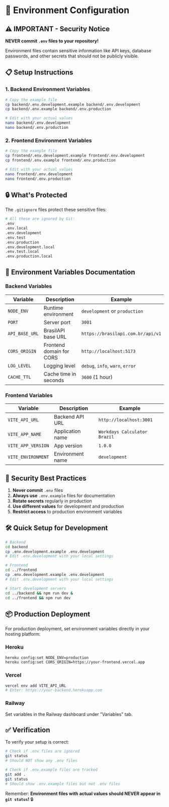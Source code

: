 # 🔧 Environment Configuration

## ⚠️ **IMPORTANT - Security Notice**

**NEVER commit `.env` files to your repository!** 

Environment files contain sensitive information like API keys, database passwords, and other secrets that should not be publicly visible.

## 📋 **Setup Instructions**

### 1. Backend Environment Variables

```bash
# Copy the example file
cp backend/.env.development.example backend/.env.development
cp backend/.env.example backend/.env.production

# Edit with your actual values
nano backend/.env.development
nano backend/.env.production
```

### 2. Frontend Environment Variables

```bash
# Copy the example file
cp frontend/.env.development.example frontend/.env.development
cp frontend/.env.example frontend/.env.production

# Edit with your actual values
nano frontend/.env.development
nano frontend/.env.production
```

## 🔒 **What's Protected**

The `.gitignore` files protect these sensitive files:

```bash
# All these are ignored by Git:
.env
.env.local
.env.development
.env.test
.env.production
.env.development.local
.env.test.local
.env.production.local
```

## 📖 **Environment Variables Documentation**

### Backend Variables

| Variable | Description | Example |
|----------|-------------|---------|
| `NODE_ENV` | Runtime environment | `development` or `production` |
| `PORT` | Server port | `3001` |
| `API_BASE_URL` | BrasilAPI base URL | `https://brasilapi.com.br/api/v1` |
| `CORS_ORIGIN` | Frontend domain for CORS | `http://localhost:5173` |
| `LOG_LEVEL` | Logging level | `debug`, `info`, `warn`, `error` |
| `CACHE_TTL` | Cache time in seconds | `3600` (1 hour) |

### Frontend Variables

| Variable | Description | Example |
|----------|-------------|---------|
| `VITE_API_URL` | Backend API URL | `http://localhost:3001` |
| `VITE_APP_NAME` | Application name | `Workdays Calculator Brazil` |
| `VITE_APP_VERSION` | App version | `1.0.0` |
| `VITE_ENVIRONMENT` | Environment name | `development` |

## 🚨 **Security Best Practices**

1. **Never commit** `.env` files
2. **Always use** `.env.example` files for documentation
3. **Rotate secrets** regularly in production
4. **Use different values** for development and production
5. **Restrict access** to production environment variables

## 🛠️ **Quick Setup for Development**

```bash
# Backend
cd backend
cp .env.development.example .env.development
# Edit .env.development with your local settings

# Frontend  
cd ../frontend
cp .env.development.example .env.development
# Edit .env.development with your local settings

# Start development servers
cd ../backend && npm run dev &
cd ../frontend && npm run dev
```

## 📦 **Production Deployment**

For production deployment, set environment variables directly in your hosting platform:

### Heroku
```bash
heroku config:set NODE_ENV=production
heroku config:set CORS_ORIGIN=https://your-frontend.vercel.app
```

### Vercel
```bash
vercel env add VITE_API_URL
# Enter: https://your-backend.herokuapp.com
```

### Railway
Set variables in the Railway dashboard under "Variables" tab.

## ✅ **Verification**

To verify your setup is correct:

```bash
# Check if .env files are ignored
git status
# Should NOT show any .env files

# Check if .env.example files are tracked
git add .
git status
# Should show .env.example files but not .env files
```

Remember: **Environment files with actual values should NEVER appear in `git status`!** 🔒
